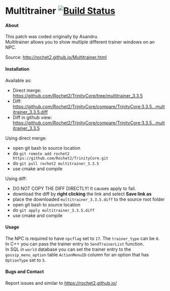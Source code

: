 # Multitrainer [![Build Status](https://travis-ci.org/Rochet2/TrinityCore.svg?branch=multitrainer_3.3.5)](https://travis-ci.org/Rochet2/TrinityCore)

#### About
This patch was coded originally by Asandru.  
Multitrainer allows you to show multiple different trainer windows on an NPC.

Source: http://rochet2.github.io/Multitrainer.html

#### Installation

Available as:
- Direct merge: https://github.com/Rochet2/TrinityCore/tree/multitrainer_3.3.5
- Diff: https://github.com/Rochet2/TrinityCore/compare/TrinityCore:3.3.5...multitrainer_3.3.5.diff
- Diff in github view: https://github.com/Rochet2/TrinityCore/compare/TrinityCore:3.3.5...multitrainer_3.3.5

Using direct merge:
- open git bash to source location
- do `git remote add rochet2 https://github.com/Rochet2/TrinityCore.git`
- do `git pull rochet2 multitrainer_3.3.5`
- use cmake and compile

Using diff:
- DO NOT COPY THE DIFF DIRECTLY! It causes apply to fail.
- download the diff by __right clicking__ the link and select __Save link as__
- place the downloaded `multitrainer_3.3.5.diff` to the source root folder
- open git bash to source location
- do `git apply multitrainer_3.3.5.diff`
- use cmake and compile

#### Usage
The NPC is required to have `npcflag` set to `17`. The `trainer_type` can be `0`.  
In C++ you can pass the trainer entry to `SendTrainerList` function.  
In SQL in `world` database you can set the trainer entry to the `gossip_menu_option` table `ActionMenuID` column for an option that has `OptionType` set to `5`.

#### Bugs and Contact
Report issues and similar to https://rochet2.github.io/
